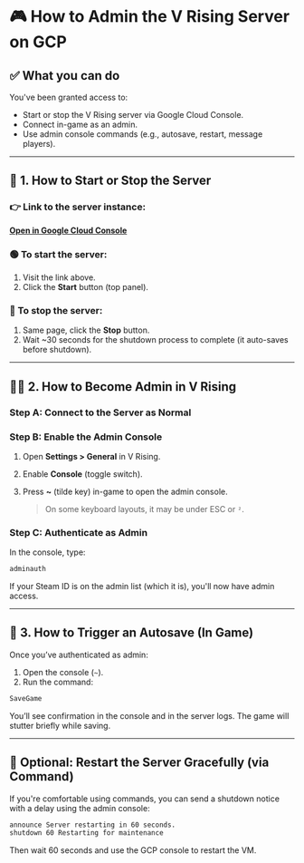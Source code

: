 # 🎮 How to Admin the V Rising Server on GCP

## ✅ What you can do

You've been granted access to:

* Start or stop the V Rising server via Google Cloud Console.
* Connect in-game as an admin.
* Use admin console commands (e.g., autosave, restart, message players).

---

## 🔌 1. How to Start or Stop the Server

### 👉 Link to the server instance:

**[Open in Google Cloud Console](https://console.cloud.google.com/compute/instancesDetail/zones/us-west1-b/instances/europa?project=europan-world)**

### 🟢 To start the server:

1. Visit the link above.
2. Click the **Start** button (top panel).

### 🔴 To stop the server:

1. Same page, click the **Stop** button.
2. Wait \~30 seconds for the shutdown process to complete (it auto-saves before shutdown).

---

## 🧙‍♂️ 2. How to Become Admin in V Rising

### Step A: Connect to the Server as Normal

### Step B: Enable the Admin Console

1. Open **Settings > General** in V Rising.
2. Enable **Console** (toggle switch).
3. Press **\~** (tilde key) in-game to open the admin console.

   > On some keyboard layouts, it may be under ESC or `²`.

### Step C: Authenticate as Admin

In the console, type:

```bash
adminauth
```

If your Steam ID is on the admin list (which it is), you'll now have admin access.

---

## 💾 3. How to Trigger an Autosave (In Game)

Once you’ve authenticated as admin:

1. Open the console (`~`).
2. Run the command:

```bash
SaveGame
```

You’ll see confirmation in the console and in the server logs. The game will stutter briefly while saving.

---

## 🛑 Optional: Restart the Server Gracefully (via Command)

If you're comfortable using commands, you can send a shutdown notice with a delay using the admin console:

```bash
announce Server restarting in 60 seconds.
shutdown 60 Restarting for maintenance
```

Then wait 60 seconds and use the GCP console to restart the VM.